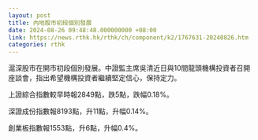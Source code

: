 ```yaml
---
layout: post
title: 內地股市初段個別發展
date: 2024-08-26 09:48:48.000000000 +08:00
link: https://news.rthk.hk/rthk/ch/component/k2/1767631-20240826.htm
categories: rthk
---
```


滬深股市在開市初段個別發展。中證監主席吳清近日與10間龍頭機構投資者召開座談會，指出希望機構投資者繼續堅定信心，保持定力。

上證綜合指數較早時報2849點，跌5點，跌幅0.18%。

深證成份指數報8193點，升11點，升幅0.14%。

創業板指數報1553點，升6點，升幅0.4%。
